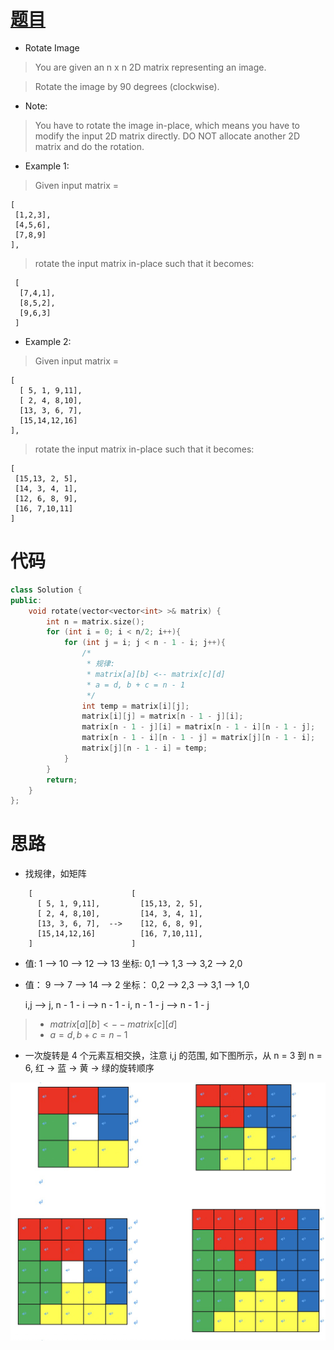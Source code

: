 # [题目](https://leetcode.com/problems/rotate-image/)

* Rotate Image

> You are given an n x n 2D matrix representing an image.

> Rotate the image by 90 degrees (clockwise).

* Note:

> You have to rotate the image in-place, which means you have to modify the input 2D matrix directly. DO NOT allocate another 2D matrix and do the rotation.

* Example 1:

> Given input matrix = 

    [
     [1,2,3],
     [4,5,6],
     [7,8,9]
    ],

> rotate the input matrix in-place such that it becomes:

     [
      [7,4,1],
      [8,5,2],
      [9,6,3]
     ]

* Example 2:

> Given input matrix =

    [
      [ 5, 1, 9,11],
      [ 2, 4, 8,10],
      [13, 3, 6, 7],
      [15,14,12,16]
    ], 

> rotate the input matrix in-place such that it becomes:

    [
     [15,13, 2, 5],
     [14, 3, 4, 1],
     [12, 6, 8, 9],
     [16, 7,10,11]
    ]

# 代码

```cpp
class Solution {
public:
    void rotate(vector<vector<int> >& matrix) {
        int n = matrix.size();
        for (int i = 0; i < n/2; i++){
            for (int j = i; j < n - 1 - i; j++){
                /*
                 * 规律:
                 * matrix[a][b] <-- matrix[c][d]
                 * a = d, b + c = n - 1
                 */
                int temp = matrix[i][j];
                matrix[i][j] = matrix[n - 1 - j][i];
                matrix[n - 1 - j][i] = matrix[n - 1 - i][n - 1 - j];
                matrix[n - 1 - i][n - 1 - j] = matrix[j][n - 1 - i];
                matrix[j][n - 1 - i] = temp;
            }
        }
        return;
    }
};
```

# 思路

* 找规律，如矩阵
```
    [                      [
      [ 5, 1, 9,11],         [15,13, 2, 5],
      [ 2, 4, 8,10],         [14, 3, 4, 1],
      [13, 3, 6, 7],  -->    [12, 6, 8, 9],
      [15,14,12,16]          [16, 7,10,11],
    ]                      ]
```

* 值:     1   --> 10  --> 12 --> 13
	坐标: 0,1 --> 1,3 --> 3,2 --> 2,0

*	值：     9   --> 7  --> 14 --> 2
	坐标： 0,2 --> 2,3 --> 3,1 --> 1,0

	  i,j --> j, n - 1 - i  --> n - 1 - i, n - 1 - j  -->  n - 1 - j 
	
>- $matrix[a][b] <-- matrix[c][d]$
>-  $a = d, b + c = n - 1$

* 一次旋转是 4 个元素互相交换，注意 i,j 的范围, 如下图所示，从 n = 3 到 n = 6, 红 -> 蓝 -> 黄 -> 绿的旋转顺序

![](rotate.png)
